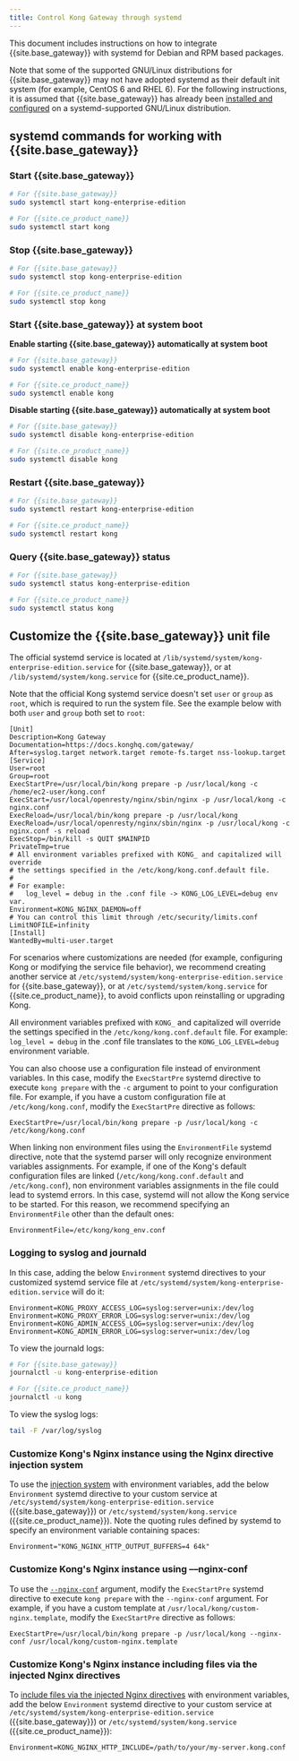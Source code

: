 ```yaml
---
title: Control Kong Gateway through systemd
---
```


This document includes instructions on how to integrate {{site.base_gateway}}
with systemd for Debian and RPM based packages.

Note that some of the supported GNU/Linux distributions for {{site.base_gateway}}
may not have adopted systemd as their default init system
(for example, CentOS 6 and RHEL 6). For the following instructions, it is
assumed that {{site.base_gateway}} has already been
[installed and configured](/gateway/{{page.release}}/install) on a
systemd-supported GNU/Linux distribution.

## systemd commands for working with {{site.base_gateway}}

### Start {{site.base_gateway}}

```bash
# For {{site.base_gateway}}
sudo systemctl start kong-enterprise-edition

# For {{site.ce_product_name}}
sudo systemctl start kong
```

### Stop {{site.base_gateway}}

```bash
# For {{site.base_gateway}}
sudo systemctl stop kong-enterprise-edition

# For {{site.ce_product_name}}
sudo systemctl stop kong
```

### Start {{site.base_gateway}} at system boot

**Enable starting {{site.base_gateway}} automatically at system boot**

```bash
# For {{site.base_gateway}}
sudo systemctl enable kong-enterprise-edition

# For {{site.ce_product_name}}
sudo systemctl enable kong
```

**Disable starting {{site.base_gateway}} automatically at system boot**

```bash
# For {{site.base_gateway}}
sudo systemctl disable kong-enterprise-edition

# For {{site.ce_product_name}}
sudo systemctl disable kong
```

### Restart {{site.base_gateway}}

```bash
# For {{site.base_gateway}}
sudo systemctl restart kong-enterprise-edition

# For {{site.ce_product_name}}
sudo systemctl restart kong
```

### Query {{site.base_gateway}} status

```bash
# For {{site.base_gateway}}
sudo systemctl status kong-enterprise-edition

# For {{site.ce_product_name}}
sudo systemctl status kong
```

## Customize the {{site.base_gateway}} unit file

The official systemd service is located at `/lib/systemd/system/kong-enterprise-edition.service` for
{{site.base_gateway}}, or at `/lib/systemd/system/kong.service` for {{site.ce_product_name}}.

Note that the official Kong systemd service doesn't set `user` or `group` as `root`, which is required to run the system file. See the example below with both `user` and `group` both set to `root`:

```
[Unit]
Description=Kong Gateway
Documentation=https://docs.konghq.com/gateway/
After=syslog.target network.target remote-fs.target nss-lookup.target
[Service]
User=root
Group=root
ExecStartPre=/usr/local/bin/kong prepare -p /usr/local/kong -c /home/ec2-user/kong.conf
ExecStart=/usr/local/openresty/nginx/sbin/nginx -p /usr/local/kong -c nginx.conf
ExecReload=/usr/local/bin/kong prepare -p /usr/local/kong
ExecReload=/usr/local/openresty/nginx/sbin/nginx -p /usr/local/kong -c nginx.conf -s reload
ExecStop=/bin/kill -s QUIT $MAINPID
PrivateTmp=true
# All environment variables prefixed with KONG_ and capitalized will override
# the settings specified in the /etc/kong/kong.conf.default file.
#
# For example:
#   log_level = debug in the .conf file -> KONG_LOG_LEVEL=debug env var.
Environment=KONG_NGINX_DAEMON=off
# You can control this limit through /etc/security/limits.conf
LimitNOFILE=infinity
[Install]
WantedBy=multi-user.target
```


For scenarios where customizations are needed (for example, configuring Kong
or modifying the service file behavior), we recommend creating another service
at `/etc/systemd/system/kong-enterprise-edition.service` for
{{site.base_gateway}}, or at `/etc/systemd/system/kong.service` for
{{site.ce_product_name}}, to avoid conflicts upon reinstalling or upgrading Kong.

All environment variables prefixed with `KONG_` and capitalized will override the settings specified in the `/etc/kong/kong.conf.default` file. For example: `log_level = debug` in the .conf file translates to the `KONG_LOG_LEVEL=debug` environment variable.

You can also choose use a configuration file instead of environment variables. In this case, modify the `ExecStartPre` systemd directive to execute `kong prepare` with the `-c` argument to point to your configuration file. For example, if you have a custom configuration file at `/etc/kong/kong.conf`, modify the `ExecStartPre` directive as follows:

```
ExecStartPre=/usr/local/bin/kong prepare -p /usr/local/kong -c /etc/kong/kong.conf
```

When linking non environment files using the `EnvironmentFile` systemd directive, note that the systemd parser will only recognize environment variables assignments. For example, if one of the Kong's default configuration files are linked (`/etc/kong/kong.conf.default` and `/etc/kong.conf`), non environment variables assignments in the file could lead to systemd errors. In this case, systemd will not allow the Kong service to be started. For this reason, we recommend specifying an `EnvironmentFile` other than the default ones:

```
EnvironmentFile=/etc/kong/kong_env.conf
```

### Logging to syslog and journald

In this case, adding the below `Environment` systemd directives to your customized systemd service file at `/etc/systemd/system/kong-enterprise-edition.service` will do it:

```
Environment=KONG_PROXY_ACCESS_LOG=syslog:server=unix:/dev/log
Environment=KONG_PROXY_ERROR_LOG=syslog:server=unix:/dev/log
Environment=KONG_ADMIN_ACCESS_LOG=syslog:server=unix:/dev/log
Environment=KONG_ADMIN_ERROR_LOG=syslog:server=unix:/dev/log
```

To view the journald logs:

```bash
# For {{site.base_gateway}}
journalctl -u kong-enterprise-edition

# For {{site.ce_product_name}}
journalctl -u kong
```

To view the syslog logs:

```bash
tail -F /var/log/syslog
```

### Customize Kong's Nginx instance using the Nginx directive injection system

To use the [injection system](/gateway/{{page.release}}/reference/configuration/#injecting-individual-nginx-directives) with environment variables, add the below `Environment` systemd directive to your custom service at `/etc/systemd/system/kong-enterprise-edition.service` ({{site.base_gateway}}) or `/etc/systemd/system/kong.service` ({{site.ce_product_name}}). Note the quoting rules defined by systemd to specify an environment variable containing spaces:

```
Environment="KONG_NGINX_HTTP_OUTPUT_BUFFERS=4 64k"
```

### Customize Kong's Nginx instance using &ndash;&ndash;nginx-conf

To use the [`--nginx-conf`](/gateway/{{page.release}}/reference/configuration/#custom-nginx-templates) argument, modify the `ExecStartPre` systemd directive to execute `kong prepare` with the `--nginx-conf` argument. For example, if you have a custom template at `/usr/local/kong/custom-nginx.template`, modify the `ExecStartPre` directive as follows:

```
ExecStartPre=/usr/local/bin/kong prepare -p /usr/local/kong --nginx-conf /usr/local/kong/custom-nginx.template
```

### Customize Kong's Nginx instance including files via the injected Nginx directives

To [include files via the injected Nginx directives](/gateway/{{page.release}}/reference/configuration/#including-files-via-injected-nginx-directives) with environment variables, add the below `Environment` systemd directive to your custom service at `/etc/systemd/system/kong-enterprise-edition.service` ({{site.base_gateway}}) or `/etc/systemd/system/kong.service` ({{site.ce_product_name}}):

```
Environment=KONG_NGINX_HTTP_INCLUDE=/path/to/your/my-server.kong.conf
```
